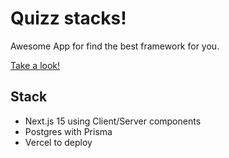 # Quizz stacks!

Awesome App for find the best framework for you.

[Take a look!](https://quizz-stacks.vercel.app/)

## Stack
- Next.js 15 using Client/Server components
- Postgres with Prisma
- Vercel to deploy
